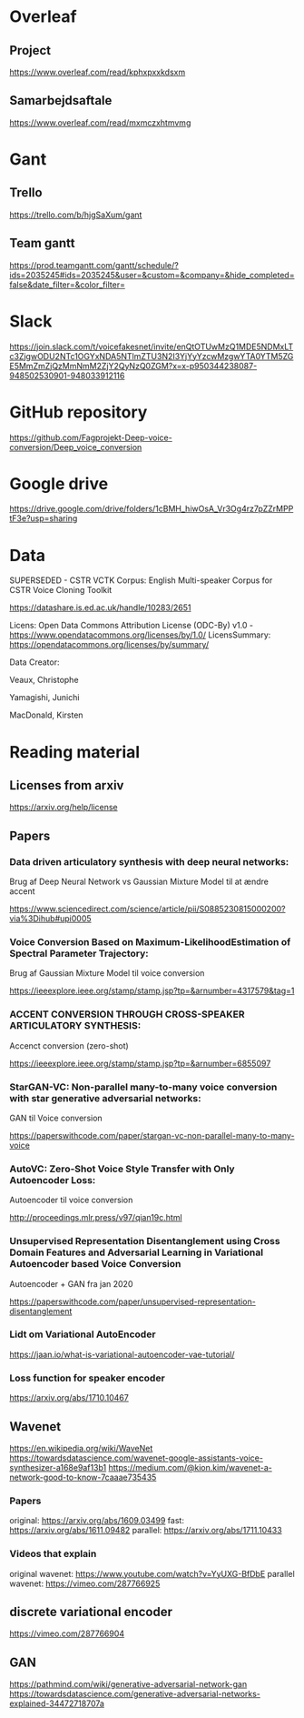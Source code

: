 # Overleaf
## Project
https://www.overleaf.com/read/kphxpxxkdsxm

## Samarbejdsaftale
https://www.overleaf.com/read/mxmczxhtmvmg

# Gant
## Trello
https://trello.com/b/hjgSaXum/gant 

## Team gantt
https://prod.teamgantt.com/gantt/schedule/?ids=2035245#ids=2035245&user=&custom=&company=&hide_completed=false&date_filter=&color_filter=

# Slack
https://join.slack.com/t/voicefakesnet/invite/enQtOTUwMzQ1MDE5NDMxLTc3ZjgwODU2NTc1OGYxNDA5NTlmZTU3N2I3YjYyYzcwMzgwYTA0YTM5ZGE5MmZmZjQzMmNmM2ZjY2QyNzQ0ZGM?x=x-p950344238087-948502530901-948033912116  

# GitHub repository
https://github.com/Fagprojekt-Deep-voice-conversion/Deep_voice_conversion

# Google drive
https://drive.google.com/drive/folders/1cBMH_hiwOsA_Vr3Og4rz7pZZrMPPtF3e?usp=sharing

# Data
SUPERSEDED - CSTR VCTK Corpus: English Multi-speaker Corpus for CSTR Voice Cloning Toolkit

https://datashare.is.ed.ac.uk/handle/10283/2651

Licens: Open Data Commons Attribution License (ODC-By) v1.0 - https://www.opendatacommons.org/licenses/by/1.0/
LicensSummary: https://opendatacommons.org/licenses/by/summary/

Data Creator:

Veaux, Christophe

Yamagishi, Junichi

MacDonald, Kirsten

# Reading material

## Licenses from arxiv
https://arxiv.org/help/license

## Papers

### Data driven articulatory synthesis with deep neural networks:
Brug af Deep Neural Network vs Gaussian Mixture Model til at ændre accent

https://www.sciencedirect.com/science/article/pii/S0885230815000200?via%3Dihub#upi0005

### Voice Conversion Based on Maximum-LikelihoodEstimation of Spectral Parameter Trajectory:
Brug af Gaussian Mixture Model til voice conversion

https://ieeexplore.ieee.org/stamp/stamp.jsp?tp=&arnumber=4317579&tag=1

### ACCENT CONVERSION THROUGH  CROSS-SPEAKER ARTICULATORY SYNTHESIS:
Accenct conversion (zero-shot)

https://ieeexplore.ieee.org/stamp/stamp.jsp?tp=&arnumber=6855097


### StarGAN-VC: Non-parallel many-to-many voice conversion with star generative adversarial networks:
GAN til Voice conversion

https://paperswithcode.com/paper/stargan-vc-non-parallel-many-to-many-voice

### AutoVC: Zero-Shot Voice Style Transfer with Only Autoencoder Loss:
Autoencoder til voice conversion

http://proceedings.mlr.press/v97/qian19c.html


### Unsupervised Representation Disentanglement using Cross Domain Features and Adversarial Learning in Variational Autoencoder based Voice Conversion
Autoencoder + GAN fra jan 2020

https://paperswithcode.com/paper/unsupervised-representation-disentanglement


### Lidt om Variational AutoEncoder

https://jaan.io/what-is-variational-autoencoder-vae-tutorial/


### Loss function for speaker encoder

https://arxiv.org/abs/1710.10467
## Wavenet

https://en.wikipedia.org/wiki/WaveNet
https://towardsdatascience.com/wavenet-google-assistants-voice-synthesizer-a168e9af13b1
https://medium.com/@kion.kim/wavenet-a-network-good-to-know-7caaae735435

### Papers
original: https://arxiv.org/abs/1609.03499
fast: https://arxiv.org/abs/1611.09482
parallel: https://arxiv.org/abs/1711.10433

### Videos that explain
original wavenet: https://www.youtube.com/watch?v=YyUXG-BfDbE
parallel wavenet: https://vimeo.com/287766925

## discrete variational encoder
https://vimeo.com/287766904

## GAN
https://pathmind.com/wiki/generative-adversarial-network-gan 
https://towardsdatascience.com/generative-adversarial-networks-explained-34472718707a
